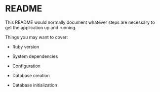 # README

This README would normally document whatever steps are necessary to get the
application up and running.

Things you may want to cover:

* Ruby version

* System dependencies

* Configuration

* Database creation

* Database initialization